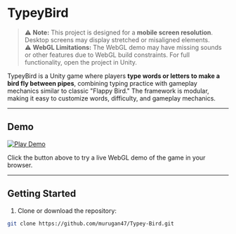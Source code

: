 # TypeyBird

> ⚠️ **Note:** This project is designed for a **mobile screen resolution**. Desktop screens may display stretched or misaligned elements.  
> ⚠️ **WebGL Limitations:** The WebGL demo may have missing sounds or other features due to WebGL build constraints. For full functionality, open the project in Unity.

TypeyBird is a Unity game where players **type words or letters to make a bird fly between pipes**, combining typing practice with gameplay mechanics similar to classic "Flappy Bird." The framework is modular, making it easy to customize words, difficulty, and gameplay mechanics.

---

## Demo

[![Play Demo](https://img.shields.io/badge/Demo-Click_here-brightgreen)](https://murugan47.github.io/Typey-Bird/)

Click the button above to try a live WebGL demo of the game in your browser.

---

## Getting Started

1. Clone or download the repository:

```bash
git clone https://github.com/murugan47/Typey-Bird.git
